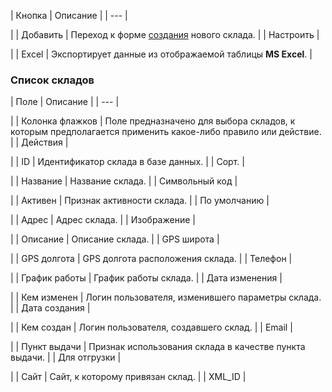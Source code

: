 | Кнопка | Описание |
| --- |

|
| Добавить | Переход к форме [создания](/user_help/store/catalog/warehouse/store_edit.php) нового склада. |
| Настроить |

|
| Excel | Экспортирует данные из отображаемой таблицы **MS Excel**. |

  

### Список складов

| Поле | Описание |
| --- |

|
| Колонка флажков | Поле предназначено для выбора складов, к которым предполагается применить какое-либо правило или действие. |
| Действия |

|
| ID | Идентификатор склада в базе данных. |
| Сорт. |

|
| Название | Название склада. |
| Символьный код |

|
| Активен | Признак активности склада. |
| По умолчанию |

|
| Адрес | Адрес склада. |
| Изображение |

|
| Описание | Описание склада. |
| GPS широта |

|
| GPS долгота | GPS долгота расположения склада. |
| Телефон |

|
| График работы | График работы склада. |
| Дата изменения |

|
| Кем изменен | Логин пользователя, изменившего параметры склада. |
| Дата создания |

|
| Кем создан | Логин пользователя, создавшего склад. |
| Email |

|
| Пункт выдачи | Признак использования склада в качестве пункта выдачи. |
| Для отгрузки |

|
| Сайт | Сайт, к которому привязан склад. |
| XML\_ID |
